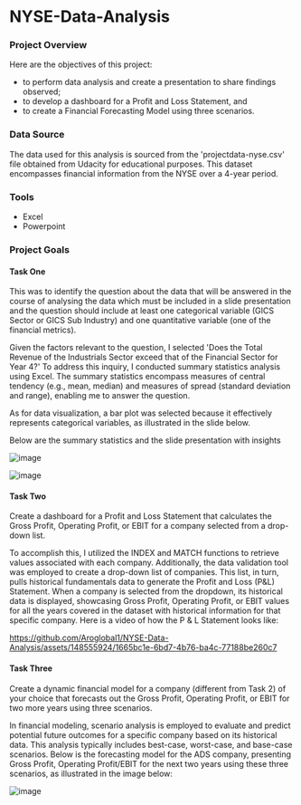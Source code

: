 # NYSE-Data-Analysis

### Project Overview
Here are the objectives of this project:
- to perform data analysis and create a presentation to share findings observed;
- to develop a dashboard for a Profit and Loss Statement, and
- to create a Financial Forecasting Model using three scenarios.

### Data Source
The data used for this analysis is sourced from the 'projectdata-nyse.csv' file obtained from Udacity for educational purposes. This dataset encompasses financial information from the NYSE over a 4-year period.

### Tools
- Excel
- Powerpoint

### Project Goals
#### Task One
This was to identify the question about the data that will be answered in the course of analysing the data which must be included in a slide presentation and the question should include at least one categorical variable (GICS Sector or GICS Sub
Industry) and one quantitative variable (one of the financial metrics).

Given the factors relevant to the question, I selected 'Does the Total Revenue of the Industrials Sector exceed that of the Financial Sector for Year 4?' To address this inquiry, I conducted summary statistics analysis using Excel. The summary statistics encompass measures of central tendency (e.g., mean, median) and measures of spread (standard deviation and range), enabling me to answer the question.

As for data visualization, a bar plot was selected because it effectively represents categorical variables, as illustrated in the slide below.

Below are the summary statistics and the slide presentation with insights

![image](https://github.com/Aroglobal1/NYSE-Data-Analysis/assets/148555924/f8f566e5-e1b6-4402-aca0-abac953940d4)


![image](https://github.com/Aroglobal1/NYSE-Data-Analysis/assets/148555924/0932fc8c-4509-46c5-9299-ee8d74041ca4)



#### Task Two
Create a dashboard for a Profit and Loss Statement that calculates the Gross Profit, Operating Profit, or EBIT for a company selected from a drop-down list.


To accomplish this, I utilized the INDEX and MATCH functions to retrieve values associated with each company. Additionally, the data validation tool was employed to create a drop-down list of companies. This list, in turn, pulls historical fundamentals data to generate the Profit and Loss (P&L) Statement. When a company is selected from the dropdown, its historical data is displayed, showcasing Gross Profit, Operating Profit, or EBIT values for all the years covered in the dataset with historical information for that specific company. Here is a video of how the P & L Statement looks like:


https://github.com/Aroglobal1/NYSE-Data-Analysis/assets/148555924/1665bc1e-6bd7-4b76-ba4c-77188be260c7




#### Task Three
Create a dynamic financial model for a company (different from Task 2) of your choice that forecasts out
the Gross Profit, Operating Profit, or EBIT for two more years using three scenarios.

In financial modeling, scenario analysis is employed to evaluate and predict potential future outcomes for a specific company based on its historical data. This analysis typically includes best-case, worst-case, and base-case scenarios. Below is the forecasting model for the ADS company, presenting Gross Profit, Operating Profit/EBIT for the next two years using these three scenarios, as illustrated in the image below:

![image](https://github.com/Aroglobal1/NYSE-Data-Analysis/assets/148555924/2fa31b19-b0c1-4266-b102-4348e41e40d6)


